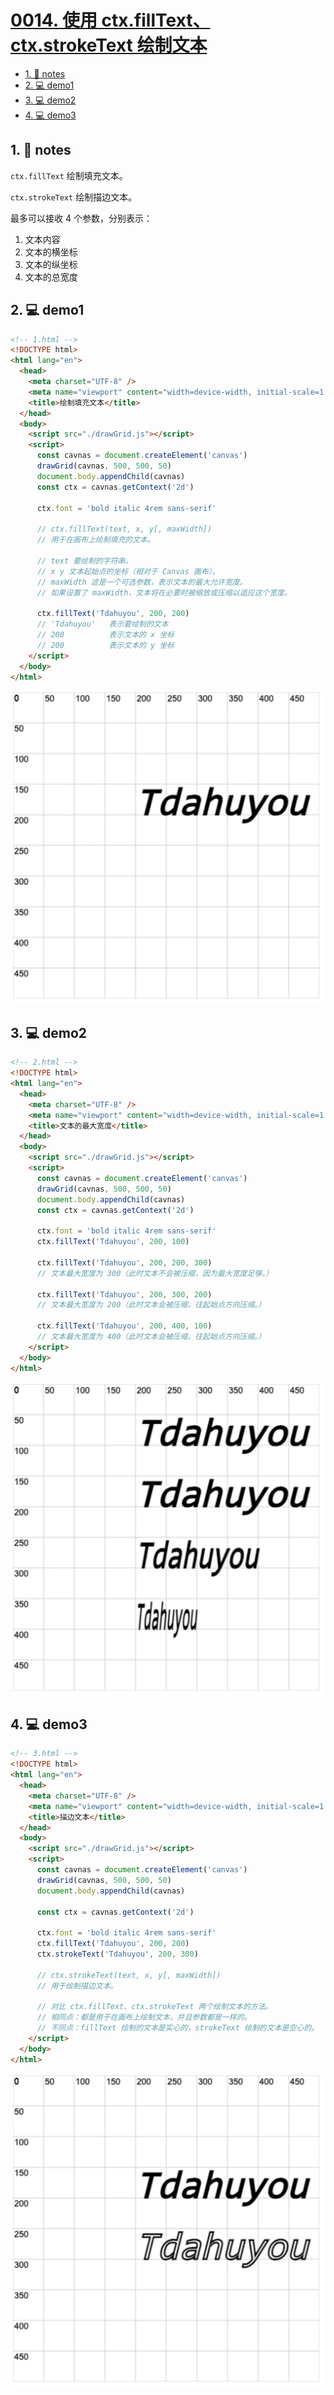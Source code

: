 # [0014. 使用 ctx.fillText、ctx.strokeText 绘制文本](https://github.com/Tdahuyou/TNotes.canvas/tree/main/notes/0014.%20%E4%BD%BF%E7%94%A8%20ctx.fillText%E3%80%81ctx.strokeText%20%E7%BB%98%E5%88%B6%E6%96%87%E6%9C%AC)

<!-- region:toc -->

- [1. 📒 notes](#1--notes)
- [2. 💻 demo1](#2--demo1)
- [3. 💻 demo2](#3--demo2)
- [4. 💻 demo3](#4--demo3)

<!-- endregion:toc -->

## 1. 📒 notes

`ctx.fillText` 绘制填充文本。

`ctx.strokeText` 绘制描边文本。

最多可以接收 4 个参数，分别表示：
1. 文本内容
2. 文本的横坐标
3. 文本的纵坐标
4. 文本的总宽度

## 2. 💻 demo1

```html
<!-- 1.html -->
<!DOCTYPE html>
<html lang="en">
  <head>
    <meta charset="UTF-8" />
    <meta name="viewport" content="width=device-width, initial-scale=1.0" />
    <title>绘制填充文本</title>
  </head>
  <body>
    <script src="./drawGrid.js"></script>
    <script>
      const cavnas = document.createElement('canvas')
      drawGrid(cavnas, 500, 500, 50)
      document.body.appendChild(cavnas)
      const ctx = cavnas.getContext('2d')

      ctx.font = 'bold italic 4rem sans-serif'

      // ctx.fillText(text, x, y[, maxWidth])
      // 用于在画布上绘制填充的文本。

      // text 要绘制的字符串。
      // x y 文本起始点的坐标（相对于 Canvas 画布）。
      // maxWidth 这是一个可选参数，表示文本的最大允许宽度。
      // 如果设置了 maxWidth，文本将在必要时被缩放或压缩以适应这个宽度。

      ctx.fillText('Tdahuyou', 200, 200)
      // 'Tdahuyou'   表示要绘制的文本
      // 200          表示文本的 x 坐标
      // 200          表示文本的 y 坐标
    </script>
  </body>
</html>
```

![](assets/2024-10-03-23-17-30.png)

## 3. 💻 demo2

```html
<!-- 2.html -->
<!DOCTYPE html>
<html lang="en">
  <head>
    <meta charset="UTF-8" />
    <meta name="viewport" content="width=device-width, initial-scale=1.0" />
    <title>文本的最大宽度</title>
  </head>
  <body>
    <script src="./drawGrid.js"></script>
    <script>
      const cavnas = document.createElement('canvas')
      drawGrid(cavnas, 500, 500, 50)
      document.body.appendChild(cavnas)
      const ctx = cavnas.getContext('2d')

      ctx.font = 'bold italic 4rem sans-serif'
      ctx.fillText('Tdahuyou', 200, 100)

      ctx.fillText('Tdahuyou', 200, 200, 300)
      // 文本最大宽度为 300（此时文本不会被压缩，因为最大宽度足够。）

      ctx.fillText('Tdahuyou', 200, 300, 200)
      // 文本最大宽度为 200（此时文本会被压缩，往起始点方向压缩。）

      ctx.fillText('Tdahuyou', 200, 400, 100)
      // 文本最大宽度为 400（此时文本会被压缩，往起始点方向压缩。）
    </script>
  </body>
</html>
```

![](assets/2024-10-03-23-17-40.png)

## 4. 💻 demo3

```html
<!-- 3.html -->
<!DOCTYPE html>
<html lang="en">
  <head>
    <meta charset="UTF-8" />
    <meta name="viewport" content="width=device-width, initial-scale=1.0" />
    <title>描边文本</title>
  </head>
  <body>
    <script src="./drawGrid.js"></script>
    <script>
      const cavnas = document.createElement('canvas')
      drawGrid(cavnas, 500, 500, 50)
      document.body.appendChild(cavnas)

      const ctx = cavnas.getContext('2d')

      ctx.font = 'bold italic 4rem sans-serif'
      ctx.fillText('Tdahuyou', 200, 200)
      ctx.strokeText('Tdahuyou', 200, 300)

      // ctx.strokeText(text, x, y[, maxWidth])
      // 用于绘制描边文本。

      // 对比 ctx.fillText、ctx.strokeText 两个绘制文本的方法。
      // 相同点：都是用于在画布上绘制文本，并且参数都是一样的。
      // 不同点：fillText 绘制的文本是实心的，strokeText 绘制的文本是空心的。
    </script>
  </body>
</html>
```

![](assets/2024-10-03-23-17-53.png)
